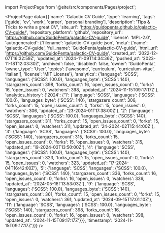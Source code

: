 
import ProjectPage from '@site/src/components/Pages/project';

<ProjectPage
    data={{'name': 'Galactic CV Guide', 'type': 'learning', 'tags': ['guide', 'cv', 'work', 'career', 'personal branding'], 'description': 'Tips & Tricks to write a great CV', 'site_url': 'https://guidopenta.github.io/galactic-CV-guide/', 'repository_platform': 'github', 'repository_url': 'https://github.com/GuidoPenta/galactic-CV-guide', 'license': 'MPL-2.0', 'autogenerated': {'filename': 'galactic-CV-guide.json', 'meta': {'name': 'galactic-CV-guide', 'full_name': 'GuidoPenta/galactic-CV-guide', 'html_url': 'https://github.com/GuidoPenta/galactic-CV-guide', 'created_at': '2022-12-07T16:32:59Z', 'updated_at': '2024-11-09T14:34:36Z', 'pushed_at': '2023-11-18T12:03:30Z', 'archived': false, 'disabled': false, 'owner': 'GuidoPenta', 'owner_type': 'User', 'topics': ['awesome', 'curriculum', 'curriculum-vitae', 'italian'], 'license': 'MIT License'}, 'analytics': {'language': 'SCSS', 'languages': {'SCSS': 100.0}, 'languages_byte': {'SCSS': 140}, 'stargazers_count': 398, 'forks_count': 16, 'open_issues_count': 0, 'forks': 16, 'open_issues': 0, 'watchers': 398, 'updated_at': '2024-11-15T09:17:17Z'}, 'analytics_history': {'2024': {'1': {'language': 'SCSS', 'languages': {'SCSS': 100.0}, 'languages_byte': {'SCSS': 140}, 'stargazers_count': 306, 'forks_count': 15, 'open_issues_count': 0, 'forks': 15, 'open_issues': 0, 'watchers': 306, 'updated_at': '23-2024-01T17:38:00Z'}, '2': {'language': 'SCSS', 'languages': {'SCSS': 100.0}, 'languages_byte': {'SCSS': 140}, 'stargazers_count': 311, 'forks_count': 15, 'open_issues_count': 0, 'forks': 15, 'open_issues': 0, 'watchers': 311, 'updated_at': '24-2024-02T15:44:00Z'}, '3': {'language': 'SCSS', 'languages': {'SCSS': 100.0}, 'languages_byte': {'SCSS': 140}, 'stargazers_count': 315, 'forks_count': 15, 'open_issues_count': 0, 'forks': 15, 'open_issues': 0, 'watchers': 315, 'updated_at': '19-2024-03T13:50:00Z'}, '4': {'language': 'SCSS', 'languages': {'SCSS': 100.0}, 'languages_byte': {'SCSS': 140}, 'stargazers_count': 323, 'forks_count': 15, 'open_issues_count': 0, 'forks': 15, 'open_issues': 0, 'watchers': 323, 'updated_at': '17-2024-04T16:42:00Z'}, '5': {'language': 'SCSS', 'languages': {'SCSS': 100.0}, 'languages_byte': {'SCSS': 140}, 'stargazers_count': 336, 'forks_count': 16, 'open_issues_count': 0, 'forks': 16, 'open_issues': 0, 'watchers': 336, 'updated_at': '2024-05-18T13:53:03Z'}, '9': {'language': 'SCSS', 'languages': {'SCSS': 100.0}, 'languages_byte': {'SCSS': 140}, 'stargazers_count': 361, 'forks_count': 15, 'open_issues_count': 0, 'forks': 15, 'open_issues': 0, 'watchers': 361, 'updated_at': '2024-09-15T17:01:10Z'}, '11': {'language': 'SCSS', 'languages': {'SCSS': 100.0}, 'languages_byte': {'SCSS': 140}, 'stargazers_count': 398, 'forks_count': 16, 'open_issues_count': 0, 'forks': 16, 'open_issues': 0, 'watchers': 398, 'updated_at': '2024-11-15T09:17:17Z'}}}, 'timestamp': '2024-11-15T09:17:17Z'}}}
/>
